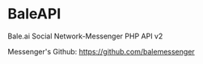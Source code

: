# BaleAPI
Bale.ai Social Network-Messenger PHP API v2

Messenger's Github: https://github.com/balemessenger
